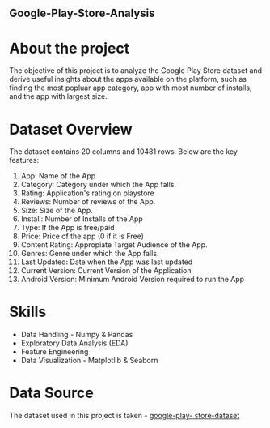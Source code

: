 ## Google-Play-Store-Analysis

# About the project
The objective of this project is to analyze the Google Play Store dataset and derive useful insights about the apps available on the platform, such as finding the most popluar app category, app with most number of installs, and the app with largest size.

# Dataset Overview
The dataset contains 20 columns and 10481 rows. Below are the key features:
1. App: Name of the App
2. Category: Category under which the App falls.
3. Rating: Application's rating on playstore
4. Reviews: Number of reviews of the App.
5. Size: Size of the App.
6. Install: Number of Installs of the App
7. Type: If the App is free/paid
8. Price: Price of the app (0 if it is Free)
9. Content Rating: Appropiate Target Audience of the App.
10. Genres: Genre under which the App falls.
11. Last Updated: Date when the App was last updated
12. Current Version: Current Version of the Application
13. Android Version: Minimum Android Version required to run the App
    
# Skills
* Data Handling - Numpy & Pandas
* Exploratory Data Analysis (EDA)
* Feature Engineering
* Data Visualization - Matplotlib & Seaborn

# Data Source
The dataset used in this project is taken - [google-play- store-dataset](https://raw.githubusercontent.com/krishnaik06/playstore-Dataset/main/googleplaystore.csv)
